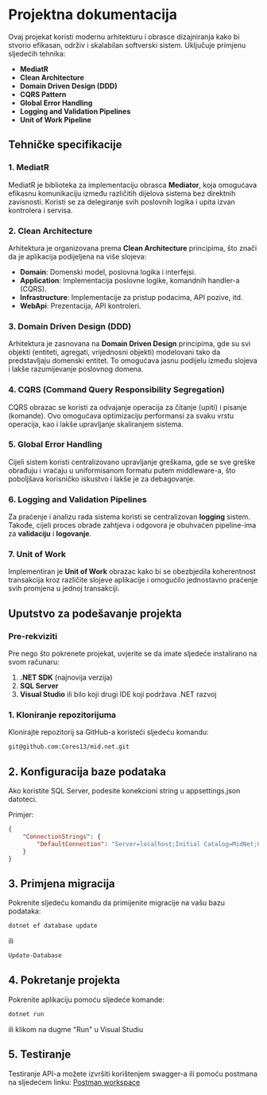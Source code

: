 # Projektna dokumentacija

Ovaj projekat koristi modernu arhitekturu i obrasce dizajniranja kako bi stvorio efikasan, održiv i skalabilan softverski sistem. Uključuje primjenu sljedećih tehnika:

- **MediatR**
- **Clean Architecture**
- **Domain Driven Design (DDD)**
- **CQRS Pattern**
- **Global Error Handling**
- **Logging and Validation Pipelines**
- **Unit of Work Pipeline**

## Tehničke specifikacije

### 1. **MediatR**
MediatR je biblioteka za implementaciju obrasca **Mediator**, koja omogućava efikasnu komunikaciju između različitih dijelova sistema bez direktnih zavisnosti. Koristi se za delegiranje svih poslovnih logika i upita izvan kontrolera i servisa.

### 2. **Clean Architecture**
Arhitektura je organizovana prema **Clean Architecture** principima, što znači da je aplikacija podijeljena na više slojeva:
- **Domain**: Domenski model, poslovna logika i interfejsi.
- **Application**: Implementacija poslovne logike, komandnih handler-a (CQRS).
- **Infrastructure**: Implementacije za pristup podacima, API pozive, itd.
- **WebApi**: Prezentacija, API kontroleri.

### 3. **Domain Driven Design (DDD)**
Arhitektura je zasnovana na **Domain Driven Design** principima, gde su svi objekti (entiteti, agregati, vrijednosni objekti) modelovani tako da predstavljaju domenski entitet. To omogućava jasnu podijelu između slojeva i lakše razumijevanje poslovnog domena.

### 4. **CQRS (Command Query Responsibility Segregation)**
CQRS obrazac se koristi za odvajanje operacija za čitanje (upiti) i pisanje (komande). Ovo omogućava optimizaciju performansi za svaku vrstu operacija, kao i lakše upravljanje skaliranjem sistema.

### 5. **Global Error Handling**
Cijeli sistem koristi centralizovano upravljanje greškama, gde se sve greške obrađuju i vraćaju u uniformisanom formatu putem middleware-a, što poboljšava korisničko iskustvo i lakše je za debagovanje.

### 6. **Logging and Validation Pipelines**
Za praćenje i analizu rada sistema koristi se centralizovan **logging** sistem. Takođe, cijeli proces obrade zahtjeva i odgovora je obuhvaćen pipeline-ima za **validaciju** i **logovanje**.

### 7. **Unit of Work**
Implementiran je **Unit of Work** obrazac kako bi se obezbjedila koherentnost transakcija kroz različite slojeve aplikacije i omogućilo jednostavno praćenje svih promjena u jednoj transakciji.

## Uputstvo za podešavanje projekta

### Pre-rekviziti

Pre nego što pokrenete projekat, uvjerite se da imate sljedeće instalirano na svom računaru:

1. **.NET SDK** (najnovija verzija)
2. **SQL Server**
3. **Visual Studio** ili bilo koji drugi IDE koji podržava .NET razvoj

### 1. **Kloniranje repozitorijuma**

Klonirajte repozitorij sa GitHub-a koristeći sljedeću komandu:

```bash
git@github.com:Cores13/mid.net.git
```

## 2. Konfiguracija baze podataka

Ako koristite SQL Server, podesite konekcioni string u appsettings.json datoteci.

Primjer:
```json
{
    "ConnectionStrings": {
        "DefaultConnection": "Server=localhost;Initial Catalog=MidNet;User Id=your-username;Password=your-password;"
    }
}
```

## 3. Primjena migracija

Pokrenite sljedeću komandu da primijenite migracije na vašu bazu podataka:

```bash
dotnet ef database update
```

ili

```bash
Update-Database
```

## 4. Pokretanje projekta

Pokrenite aplikaciju pomoću sljedeće komande:

```bash
dotnet run
```

ili klikom na dugme "Run" u Visual Studiu

## 5. Testiranje

Testiranje API-a možete izvršiti korištenjem swagger-a ili pomoću postmana na sljedećem linku:
[Postman workspace](https://www.postman.com/security-geoscientist-13986592/kingict-test/collection/dhgeoub/min-net?action=share&creator=15333092)


